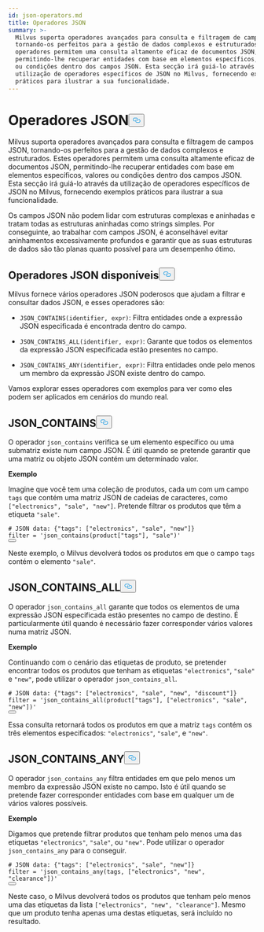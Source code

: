 ```yaml
---
id: json-operators.md
title: Operadores JSON
summary: >-
  Milvus suporta operadores avançados para consulta e filtragem de campos JSON,
  tornando-os perfeitos para a gestão de dados complexos e estruturados. Estes
  operadores permitem uma consulta altamente eficaz de documentos JSON,
  permitindo-lhe recuperar entidades com base em elementos específicos, valores
  ou condições dentro dos campos JSON. Esta secção irá guiá-lo através da
  utilização de operadores específicos de JSON no Milvus, fornecendo exemplos
  práticos para ilustrar a sua funcionalidade.
---
```

<h1 id="JSON-Operators" class="common-anchor-header">Operadores JSON<button data-href="#JSON-Operators" class="anchor-icon" translate="no">
      <svg translate="no"
        aria-hidden="true"
        focusable="false"
        height="20"
        version="1.1"
        viewBox="0 0 16 16"
        width="16"
      >
        <path
          fill="#0092E4"
          fill-rule="evenodd"
          d="M4 9h1v1H4c-1.5 0-3-1.69-3-3.5S2.55 3 4 3h4c1.45 0 3 1.69 3 3.5 0 1.41-.91 2.72-2 3.25V8.59c.58-.45 1-1.27 1-2.09C10 5.22 8.98 4 8 4H4c-.98 0-2 1.22-2 2.5S3 9 4 9zm9-3h-1v1h1c1 0 2 1.22 2 2.5S13.98 12 13 12H9c-.98 0-2-1.22-2-2.5 0-.83.42-1.64 1-2.09V6.25c-1.09.53-2 1.84-2 3.25C6 11.31 7.55 13 9 13h4c1.45 0 3-1.69 3-3.5S14.5 6 13 6z"
        ></path>
      </svg>
    </button></h1><p>Milvus suporta operadores avançados para consulta e filtragem de campos JSON, tornando-os perfeitos para a gestão de dados complexos e estruturados. Estes operadores permitem uma consulta altamente eficaz de documentos JSON, permitindo-lhe recuperar entidades com base em elementos específicos, valores ou condições dentro dos campos JSON. Esta secção irá guiá-lo através da utilização de operadores específicos de JSON no Milvus, fornecendo exemplos práticos para ilustrar a sua funcionalidade.</p>
<div class="alert note">
<p>Os campos JSON não podem lidar com estruturas complexas e aninhadas e tratam todas as estruturas aninhadas como strings simples. Por conseguinte, ao trabalhar com campos JSON, é aconselhável evitar aninhamentos excessivamente profundos e garantir que as suas estruturas de dados são tão planas quanto possível para um desempenho ótimo.</p>
</div>
<h2 id="Available-JSON-Operators" class="common-anchor-header">Operadores JSON disponíveis<button data-href="#Available-JSON-Operators" class="anchor-icon" translate="no">
      <svg translate="no"
        aria-hidden="true"
        focusable="false"
        height="20"
        version="1.1"
        viewBox="0 0 16 16"
        width="16"
      >
        <path
          fill="#0092E4"
          fill-rule="evenodd"
          d="M4 9h1v1H4c-1.5 0-3-1.69-3-3.5S2.55 3 4 3h4c1.45 0 3 1.69 3 3.5 0 1.41-.91 2.72-2 3.25V8.59c.58-.45 1-1.27 1-2.09C10 5.22 8.98 4 8 4H4c-.98 0-2 1.22-2 2.5S3 9 4 9zm9-3h-1v1h1c1 0 2 1.22 2 2.5S13.98 12 13 12H9c-.98 0-2-1.22-2-2.5 0-.83.42-1.64 1-2.09V6.25c-1.09.53-2 1.84-2 3.25C6 11.31 7.55 13 9 13h4c1.45 0 3-1.69 3-3.5S14.5 6 13 6z"
        ></path>
      </svg>
    </button></h2><p>Milvus fornece vários operadores JSON poderosos que ajudam a filtrar e consultar dados JSON, e esses operadores são:</p>
<ul>
<li><p><code translate="no">JSON_CONTAINS(identifier, expr)</code>: Filtra entidades onde a expressão JSON especificada é encontrada dentro do campo.</p></li>
<li><p><code translate="no">JSON_CONTAINS_ALL(identifier, expr)</code>: Garante que todos os elementos da expressão JSON especificada estão presentes no campo.</p></li>
<li><p><code translate="no">JSON_CONTAINS_ANY(identifier, expr)</code>: Filtra entidades onde pelo menos um membro da expressão JSON existe dentro do campo.</p></li>
</ul>
<p>Vamos explorar esses operadores com exemplos para ver como eles podem ser aplicados em cenários do mundo real.</p>
<h2 id="JSONCONTAINS" class="common-anchor-header">JSON_CONTAINS<button data-href="#JSONCONTAINS" class="anchor-icon" translate="no">
      <svg translate="no"
        aria-hidden="true"
        focusable="false"
        height="20"
        version="1.1"
        viewBox="0 0 16 16"
        width="16"
      >
        <path
          fill="#0092E4"
          fill-rule="evenodd"
          d="M4 9h1v1H4c-1.5 0-3-1.69-3-3.5S2.55 3 4 3h4c1.45 0 3 1.69 3 3.5 0 1.41-.91 2.72-2 3.25V8.59c.58-.45 1-1.27 1-2.09C10 5.22 8.98 4 8 4H4c-.98 0-2 1.22-2 2.5S3 9 4 9zm9-3h-1v1h1c1 0 2 1.22 2 2.5S13.98 12 13 12H9c-.98 0-2-1.22-2-2.5 0-.83.42-1.64 1-2.09V6.25c-1.09.53-2 1.84-2 3.25C6 11.31 7.55 13 9 13h4c1.45 0 3-1.69 3-3.5S14.5 6 13 6z"
        ></path>
      </svg>
    </button></h2><p>O operador <code translate="no">json_contains</code> verifica se um elemento específico ou uma submatriz existe num campo JSON. É útil quando se pretende garantir que uma matriz ou objeto JSON contém um determinado valor.</p>
<p><strong>Exemplo</strong></p>
<p>Imagine que você tem uma coleção de produtos, cada um com um campo <code translate="no">tags</code> que contém uma matriz JSON de cadeias de caracteres, como <code translate="no">[&quot;electronics&quot;, &quot;sale&quot;, &quot;new&quot;]</code>. Pretende filtrar os produtos que têm a etiqueta <code translate="no">&quot;sale&quot;</code>.</p>
<pre><code translate="no" class="language-python"><span class="hljs-comment"># JSON data: {&quot;tags&quot;: [&quot;electronics&quot;, &quot;sale&quot;, &quot;new&quot;]}</span>
<span class="hljs-built_in">filter</span> = <span class="hljs-string">&#x27;json_contains(product[&quot;tags&quot;], &quot;sale&quot;)&#x27;</span>
<button class="copy-code-btn"></button></code></pre>
<p>Neste exemplo, o Milvus devolverá todos os produtos em que o campo <code translate="no">tags</code> contém o elemento <code translate="no">&quot;sale&quot;</code>.</p>
<h2 id="JSONCONTAINSALL" class="common-anchor-header">JSON_CONTAINS_ALL<button data-href="#JSONCONTAINSALL" class="anchor-icon" translate="no">
      <svg translate="no"
        aria-hidden="true"
        focusable="false"
        height="20"
        version="1.1"
        viewBox="0 0 16 16"
        width="16"
      >
        <path
          fill="#0092E4"
          fill-rule="evenodd"
          d="M4 9h1v1H4c-1.5 0-3-1.69-3-3.5S2.55 3 4 3h4c1.45 0 3 1.69 3 3.5 0 1.41-.91 2.72-2 3.25V8.59c.58-.45 1-1.27 1-2.09C10 5.22 8.98 4 8 4H4c-.98 0-2 1.22-2 2.5S3 9 4 9zm9-3h-1v1h1c1 0 2 1.22 2 2.5S13.98 12 13 12H9c-.98 0-2-1.22-2-2.5 0-.83.42-1.64 1-2.09V6.25c-1.09.53-2 1.84-2 3.25C6 11.31 7.55 13 9 13h4c1.45 0 3-1.69 3-3.5S14.5 6 13 6z"
        ></path>
      </svg>
    </button></h2><p>O operador <code translate="no">json_contains_all</code> garante que todos os elementos de uma expressão JSON especificada estão presentes no campo de destino. É particularmente útil quando é necessário fazer corresponder vários valores numa matriz JSON.</p>
<p><strong>Exemplo</strong></p>
<p>Continuando com o cenário das etiquetas de produto, se pretender encontrar todos os produtos que tenham as etiquetas <code translate="no">&quot;electronics&quot;</code>, <code translate="no">&quot;sale&quot;</code> e <code translate="no">&quot;new&quot;</code>, pode utilizar o operador <code translate="no">json_contains_all</code>.</p>
<pre><code translate="no" class="language-python"><span class="hljs-comment"># JSON data: {&quot;tags&quot;: [&quot;electronics&quot;, &quot;sale&quot;, &quot;new&quot;, &quot;discount&quot;]}</span>
<span class="hljs-built_in">filter</span> = <span class="hljs-string">&#x27;json_contains_all(product[&quot;tags&quot;], [&quot;electronics&quot;, &quot;sale&quot;, &quot;new&quot;])&#x27;</span>
<button class="copy-code-btn"></button></code></pre>
<p>Essa consulta retornará todos os produtos em que a matriz <code translate="no">tags</code> contém os três elementos especificados: <code translate="no">&quot;electronics&quot;</code>, <code translate="no">&quot;sale&quot;</code>, e <code translate="no">&quot;new&quot;</code>.</p>
<h2 id="JSONCONTAINSANY" class="common-anchor-header">JSON_CONTAINS_ANY<button data-href="#JSONCONTAINSANY" class="anchor-icon" translate="no">
      <svg translate="no"
        aria-hidden="true"
        focusable="false"
        height="20"
        version="1.1"
        viewBox="0 0 16 16"
        width="16"
      >
        <path
          fill="#0092E4"
          fill-rule="evenodd"
          d="M4 9h1v1H4c-1.5 0-3-1.69-3-3.5S2.55 3 4 3h4c1.45 0 3 1.69 3 3.5 0 1.41-.91 2.72-2 3.25V8.59c.58-.45 1-1.27 1-2.09C10 5.22 8.98 4 8 4H4c-.98 0-2 1.22-2 2.5S3 9 4 9zm9-3h-1v1h1c1 0 2 1.22 2 2.5S13.98 12 13 12H9c-.98 0-2-1.22-2-2.5 0-.83.42-1.64 1-2.09V6.25c-1.09.53-2 1.84-2 3.25C6 11.31 7.55 13 9 13h4c1.45 0 3-1.69 3-3.5S14.5 6 13 6z"
        ></path>
      </svg>
    </button></h2><p>O operador <code translate="no">json_contains_any</code> filtra entidades em que pelo menos um membro da expressão JSON existe no campo. Isto é útil quando se pretende fazer corresponder entidades com base em qualquer um de vários valores possíveis.</p>
<p><strong>Exemplo</strong></p>
<p>Digamos que pretende filtrar produtos que tenham pelo menos uma das etiquetas <code translate="no">&quot;electronics&quot;</code>, <code translate="no">&quot;sale&quot;</code>, ou <code translate="no">&quot;new&quot;</code>. Pode utilizar o operador <code translate="no">json_contains_any</code> para o conseguir.</p>
<pre><code translate="no" class="language-python"><span class="hljs-comment"># JSON data: {&quot;tags&quot;: [&quot;electronics&quot;, &quot;sale&quot;, &quot;new&quot;]}</span>
<span class="hljs-built_in">filter</span> = <span class="hljs-string">&#x27;json_contains_any(tags, [&quot;electronics&quot;, &quot;new&quot;, &quot;clearance&quot;])&#x27;</span>
<button class="copy-code-btn"></button></code></pre>
<p>Neste caso, o Milvus devolverá todos os produtos que tenham pelo menos uma das etiquetas da lista <code translate="no">[&quot;electronics&quot;, &quot;new&quot;, &quot;clearance&quot;]</code>. Mesmo que um produto tenha apenas uma destas etiquetas, será incluído no resultado.</p>
